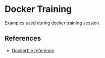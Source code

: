 # Docker Training

Examples used during docker training session.

## References

* [Dockerfile reference](https://docs.docker.com/engine/reference/builder/)